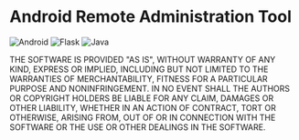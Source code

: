 # Android Remote Administration Tool

![Android](https://img.shields.io/badge/Android-00FF00?style=for-the-badge&logo=android&logoColor=white)
![Flask](https://img.shields.io/badge/Flask-FFFFFF?style=for-the-badge&logo=flask&logoColor=black)
![Java](https://img.shields.io/badge/Java-2E8BC0?style=for-the-badge&logo=java&logoColor=white)


THE SOFTWARE IS PROVIDED "AS IS", WITHOUT WARRANTY OF ANY KIND, EXPRESS OR IMPLIED, INCLUDING BUT NOT LIMITED TO THE WARRANTIES OF MERCHANTABILITY, FITNESS FOR A PARTICULAR PURPOSE AND NONINFRINGEMENT. IN NO EVENT SHALL THE AUTHORS OR COPYRIGHT HOLDERS BE LIABLE FOR ANY CLAIM, DAMAGES OR OTHER LIABILITY, WHETHER IN AN ACTION OF CONTRACT, TORT OR OTHERWISE, ARISING FROM, OUT OF OR IN CONNECTION WITH THE SOFTWARE OR THE USE OR OTHER DEALINGS IN THE SOFTWARE.
